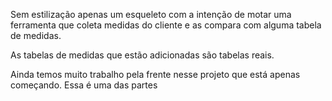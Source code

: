 Sem estilização apenas um esqueleto com a intenção de motar uma ferramenta que coleta medidas do cliente e as compara com alguma tabela de medidas.

As tabelas de medidas que estão adicionadas são tabelas reais.

Ainda temos muito trabalho pela frente nesse projeto que está apenas começando. Essa é uma das partes

